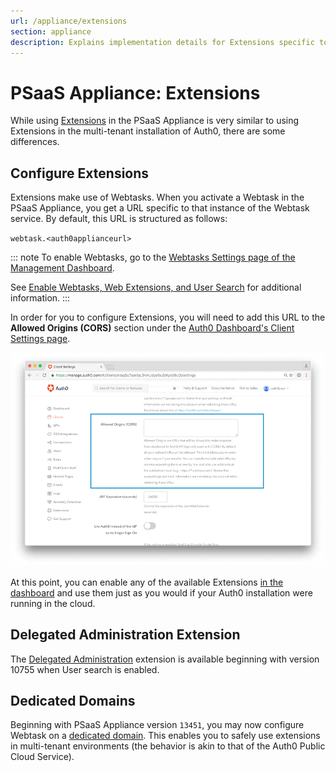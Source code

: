 ```yaml
---
url: /appliance/extensions
section: appliance
description: Explains implementation details for Extensions specific to the PSaaS Appliance.
---
```


# PSaaS Appliance: Extensions

While using [Extensions](/extensions) in the PSaaS Appliance is very similar to using Extensions in the multi-tenant installation of Auth0, there are some differences.

## Configure Extensions

Extensions make use of Webtasks. When you activate a Webtask in the PSaaS Appliance, you get a URL specific to that instance of the Webtask service. By default, this URL is structured as follows:

`webtask.<auth0applianceurl>`

::: note
To enable Webtasks, go to the [Webtasks Settings page of the Management Dashboard](${manage_url}/#/account/webtasks).

See [Enable Webtasks, Web Extensions, and User Search](/appliance/infrastructure/extensions) for additional information.
:::

In order for you to configure Extensions, you will need to add this URL to the **Allowed Origins (CORS)** section under the [Auth0 Dashboard's Client Settings page](${manage_url}/#/clients).

![Allowed Origins Section of Client Settings](/media/articles/appliance/allowed-origins.png)

At this point, you can enable any of the available Extensions [in the dashboard](${manage_url}/#/extensions) and use them just as you would if your Auth0 installation were running in the cloud.

## Delegated Administration Extension

The [Delegated Administration](/extensions/delegated-admin) extension is available beginning with version 10755 when User search is enabled.

## Dedicated Domains

Beginning with PSaaS Appliance version `13451`, you may now configure Webtask on a [dedicated domain](/appliance/webtasks/dedicated-domains). This enables you to safely use extensions in multi-tenant environments (the behavior is akin to that of the Auth0 Public Cloud Service).
